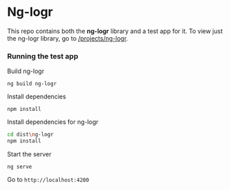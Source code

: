 # Ng-logr
This repo contains both the **ng-logr** library and a test app for it.  To view just the ng-logr library, go to [/projects/ng-logr](/projects/ng-logr).

### Running the test app
Build ng-logr

`ng build ng-logr`

Install dependencies

`npm install`


Install dependencies for ng-logr

```bash
cd dist\ng-logr
npm install
```

Start the server

`ng serve`


Go to `http://localhost:4200`
